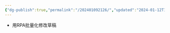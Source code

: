 ```yaml
---
{"dg-publish":true,"permalink":"/202401092126/","updated":"2024-01-12T11:15:25.693+08:00"}
---
```


- 用RPA批量化修改草稿